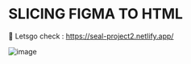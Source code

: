 # SLICING FIGMA TO HTML

🔗 Letsgo check : https://seal-project2.netlify.app/

![image](https://user-images.githubusercontent.com/49223890/148866294-b2d11026-97b8-4271-a512-5ffcb056a669.png)

